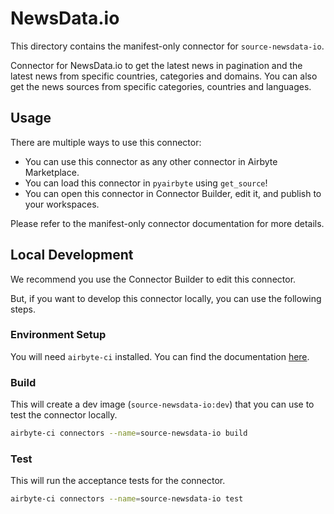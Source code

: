 # NewsData.io
This directory contains the manifest-only connector for `source-newsdata-io`.

Connector for NewsData.io to get the latest news in pagination and the latest news from specific countries, categories and domains. You can also get the news sources from specific categories, countries and languages.

## Usage
There are multiple ways to use this connector:
- You can use this connector as any other connector in Airbyte Marketplace.
- You can load this connector in `pyairbyte` using `get_source`!
- You can open this connector in Connector Builder, edit it, and publish to your workspaces.

Please refer to the manifest-only connector documentation for more details.

## Local Development
We recommend you use the Connector Builder to edit this connector.

But, if you want to develop this connector locally, you can use the following steps.

### Environment Setup
You will need `airbyte-ci` installed. You can find the documentation [here](airbyte-ci).

### Build
This will create a dev image (`source-newsdata-io:dev`) that you can use to test the connector locally.
```bash
airbyte-ci connectors --name=source-newsdata-io build
```

### Test
This will run the acceptance tests for the connector.
```bash
airbyte-ci connectors --name=source-newsdata-io test
```

